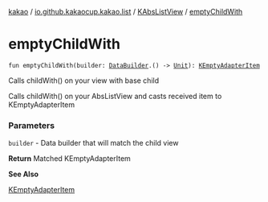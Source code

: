 [kakao](../../index.md) / [io.github.kakaocup.kakao.list](../index.md) / [KAbsListView](index.md) / [emptyChildWith](./empty-child-with.md)

# emptyChildWith

`fun emptyChildWith(builder: `[`DataBuilder`](../-data-builder/index.md)`.() -> `[`Unit`](https://kotlinlang.org/api/latest/jvm/stdlib/kotlin/-unit/index.html)`): `[`KEmptyAdapterItem`](../-k-empty-adapter-item/index.md)

Calls childWith() on your view with base child

Calls childWith() on your AbsListView and casts received item to KEmptyAdapterItem

### Parameters

`builder` - Data builder that will match the child view

**Return**
Matched KEmptyAdapterItem

**See Also**

[KEmptyAdapterItem](../-k-empty-adapter-item/index.md)

